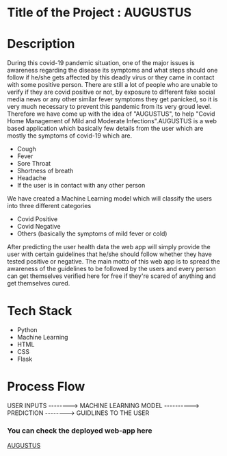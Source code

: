 # Title of the Project : AUGUSTUS
# Description
During this covid-19 pandemic situation, one of the major issues is awareness regarding the disease its symptoms and what steps should one follow if he/she gets affected by this deadly virus or they came in contact with some positive person. There are still a lot of people who are unable to verify if they are covid positive or not, by exposure to different fake social media news or any other similar fever symptoms they get panicked, so it is very much necessary to prevent this pandemic from its very groud level. Therefore we have 
come up with the idea of "AUGUSTUS", to help "Covid Home Management of Mild and Moderate Infections".AUGUSTUS is a web based application which basically few details from the user which are 
mostly the symptoms of covid-19 which are.
* Cough
* Fever
* Sore Throat
* Shortness of breath
* Headache
* If the user is in contact with any other person

We have created a Machine Learning model which will classify the users into three different categories 
* Covid Positive
* Covid Negative
* Others (basically the symptoms of mild fever or cold)

After predicting the user health data the web app will simply provide the user with certain guidelines that he/she should follow whether they have tested positive or negative.
The main motto of this web app is to spread the awareness of the guidelines to be followed by the users and every person can get themselves verified here for free if they're scared of anything 
and get themselves cured.

# Tech Stack
* Python
* Machine Learning
* HTML
* CSS
* Flask

# Process Flow
USER INPUTS --------> MACHINE LEARNING MODEL ----------> PREDICTION --------> GUIDLINES TO THE USER

### You can check the deployed web-app here
<a href="https://augustus-webapp.herokuapp.com/" target="_blank">AUGUSTUS</a>

